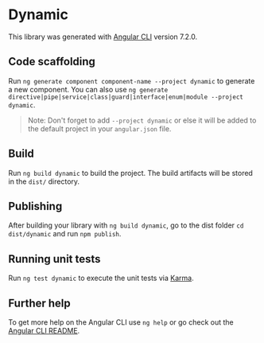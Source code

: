 # Dynamic

This library was generated with [Angular CLI](https://github.com/angular/angular-cli) version 7.2.0.

## Code scaffolding

Run `ng generate component component-name --project dynamic` to generate a new component. You can also use `ng generate directive|pipe|service|class|guard|interface|enum|module --project dynamic`.

> Note: Don't forget to add `--project dynamic` or else it will be added to the default project in your `angular.json` file.

## Build

Run `ng build dynamic` to build the project. The build artifacts will be stored in the `dist/` directory.

## Publishing

After building your library with `ng build dynamic`, go to the dist folder `cd dist/dynamic` and run `npm publish`.

## Running unit tests

Run `ng test dynamic` to execute the unit tests via [Karma](https://karma-runner.github.io).

## Further help

To get more help on the Angular CLI use `ng help` or go check out the [Angular CLI README](https://github.com/angular/angular-cli/blob/master/README.md).
